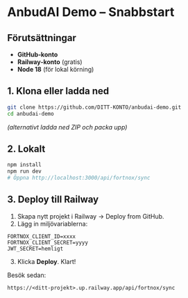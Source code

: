 
# AnbudAI Demo – Snabbstart

## Förutsättningar
* **GitHub‑konto**
* **Railway‑konto** (gratis)
* **Node 18** (för lokal körning)

## 1. Klona eller ladda ned

```bash
git clone https://github.com/DITT-KONTO/anbudai-demo.git
cd anbudai-demo
```

*(alternativt ladda ned ZIP och packa upp)*

## 2. Lokalt

```bash
npm install
npm run dev
# Öppna http://localhost:3000/api/fortnox/sync
```

## 3. Deploy till Railway

1. Skapa nytt projekt i Railway → Deploy from GitHub.
2. Lägg in miljövariablerna:

```
FORTNOX_CLIENT_ID=xxxx
FORTNOX_CLIENT_SECRET=yyyy
JWT_SECRET=hemligt
```

3. Klicka **Deploy**. Klart!

Besök sedan:
```
https://<ditt‑projekt>.up.railway.app/api/fortnox/sync
```
